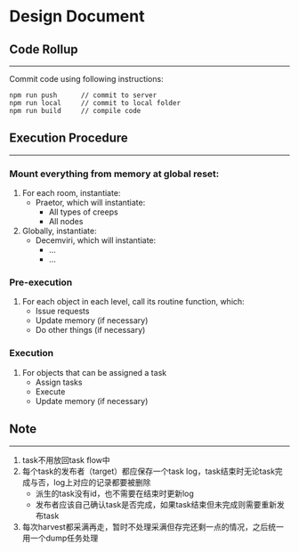 # **Design Document**

## **Code Rollup**
---
Commit code using following instructions:
```
npm run push      // commit to server
npm run local     // commit to local folder
npm run build     // compile code
```

## **Execution Procedure**
---
### Mount everything from memory at global reset:
1. For each room, instantiate:
    - Praetor, which will instantiate:
        - All types of creeps
        - All nodes
2. Globally, instantiate:
    - Decemviri, which will instantiate:
        - ...
        - ...

### Pre-execution
1. For each object in each level, call its routine function, which:
    - Issue requests
    - Update memory (if necessary)
    - Do other things (if necessary)

### Execution
1. For objects that can be assigned a task
    - Assign tasks
    - Execute
    - Update memory (if necessary)


## **Note**
---
1. task不用放回task flow中
2. 每个task的发布者（target）都应保存一个task log，task结束时无论task完成与否，log上对应的记录都要被删除
    - 派生的task没有id，也不需要在结束时更新log
    - 发布者应该自己确认task是否完成，如果task结束但未完成则需要重新发布task
3. 每次harvest都采满再走，暂时不处理采满但存完还剩一点的情况，之后统一用一个dump任务处理